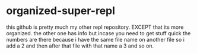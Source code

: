 # organized-super-repl
this github is pretty much my other repl repository.
EXCEPT that its more organized.
the other one has info but incase you need to get stuff quick the numbers are there because i have the same file name on another file so i add a 2 and then after that file with that name a 3 and so on.
